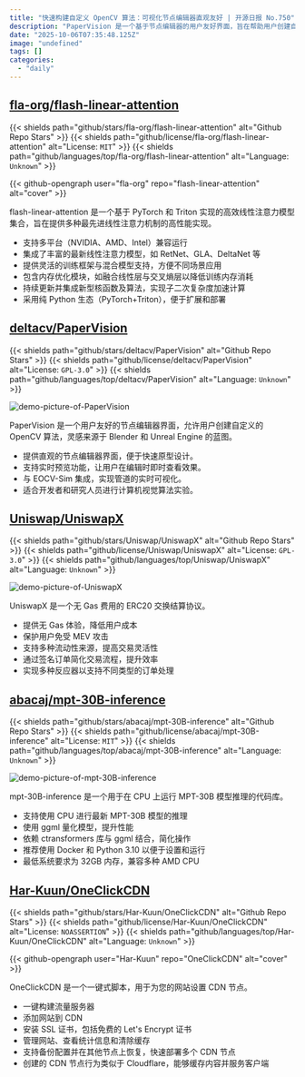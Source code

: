 ```yaml
---
title: "快速构建自定义 OpenCV 算法：可视化节点编辑器直观友好 | 开源日报 No.750"
description: "PaperVision 是一个基于节点编辑器的用户友好界面，旨在帮助用户创建自定义的 OpenCV 算法，灵感来源于 Blender 和 Unreal Engine 的蓝图。它提供直观的编辑界面和实时预览功能，支持与 EOCV-Sim 的集成，适合开发者和研究人员进行计算机视觉算法的实验和原型设计。"
date: "2025-10-06T07:35:48.125Z"
image: "undefined"
tags: []
categories:
  - "daily"
---
```


## [fla-org/flash-linear-attention](https://github.com/fla-org/flash-linear-attention)

{{< shields path="github/stars/fla-org/flash-linear-attention" alt="Github Repo Stars" >}} {{< shields path="github/license/fla-org/flash-linear-attention" alt="License: `MIT`" >}} {{< shields path="github/languages/top/fla-org/flash-linear-attention" alt="Language: `Unknown`" >}}

{{< github-opengraph user="fla-org" repo="flash-linear-attention" alt="cover" >}}

flash-linear-attention 是一个基于 PyTorch 和 Triton 实现的高效线性注意力模型集合，旨在提供多种最先进线性注意力机制的高性能实现。

- 支持多平台（NVIDIA、AMD、Intel）兼容运行
- 集成了丰富的最新线性注意力模型，如 RetNet、GLA、DeltaNet 等
- 提供灵活的训练框架与混合模型支持，方便不同场景应用
- 包含内存优化模块，如融合线性层与交叉熵层以降低训练内存消耗
- 持续更新并集成新型核函数及算法，实现子二次复杂度加速计算
- 采用纯 Python 生态（PyTorch+Triton），便于扩展和部署
  
## [deltacv/PaperVision](https://github.com/deltacv/PaperVision)

{{< shields path="github/stars/deltacv/PaperVision" alt="Github Repo Stars" >}} {{< shields path="github/license/deltacv/PaperVision" alt="License: `GPL-3.0`" >}} {{< shields path="github/languages/top/deltacv/PaperVision" alt="Language: `Unknown`" >}}

![demo-picture-of-PaperVision](https://static.osguider.com/subject/github/deltacv/PaperVision/df39e451cb77df79f4b6a0407dfc8a15.gif)

PaperVision 是一个用户友好的节点编辑器界面，允许用户创建自定义的 OpenCV 算法，灵感来源于 Blender 和 Unreal Engine 的蓝图。

- 提供直观的节点编辑器界面，便于快速原型设计。
- 支持实时预览功能，让用户在编辑时即时查看效果。
- 与 EOCV-Sim 集成，实现管道的实时可视化。
- 适合开发者和研究人员进行计算机视觉算法实验。
  
## [Uniswap/UniswapX](https://github.com/Uniswap/UniswapX)

{{< shields path="github/stars/Uniswap/UniswapX" alt="Github Repo Stars" >}} {{< shields path="github/license/Uniswap/UniswapX" alt="License: `GPL-3.0`" >}} {{< shields path="github/languages/top/Uniswap/UniswapX" alt="Language: `Unknown`" >}}

![demo-picture-of-UniswapX](https://static.osguider.com/subject/github/Uniswap/UniswapX/16f48b91e0446b2acc774b06dd939558.png)

UniswapX 是一个无 Gas 费用的 ERC20 交换结算协议。

- 提供无 Gas 体验，降低用户成本
- 保护用户免受 MEV 攻击
- 支持多种流动性来源，提高交易灵活性
- 通过签名订单简化交易流程，提升效率
- 实现多种反应器以支持不同类型的订单处理
  
## [abacaj/mpt-30B-inference](https://github.com/abacaj/mpt-30B-inference)

{{< shields path="github/stars/abacaj/mpt-30B-inference" alt="Github Repo Stars" >}} {{< shields path="github/license/abacaj/mpt-30B-inference" alt="License: `MIT`" >}} {{< shields path="github/languages/top/abacaj/mpt-30B-inference" alt="Language: `Unknown`" >}}

![demo-picture-of-mpt-30B-inference](https://static.osguider.com/subject/github/abacaj/mpt-30B-inference/184f43d9dd7e65c52572553e6f79be35.png)

mpt-30B-inference 是一个用于在 CPU 上运行 MPT-30B 模型推理的代码库。

- 支持使用 CPU 进行最新 MPT-30B 模型的推理
- 使用 ggml 量化模型，提升性能
- 依赖 ctransformers 库与 ggml 结合，简化操作
- 推荐使用 Docker 和 Python 3.10 以便于设置和运行
- 最低系统要求为 32GB 内存，兼容多种 AMD CPU
  
## [Har-Kuun/OneClickCDN](https://github.com/Har-Kuun/OneClickCDN)

{{< shields path="github/stars/Har-Kuun/OneClickCDN" alt="Github Repo Stars" >}} {{< shields path="github/license/Har-Kuun/OneClickCDN" alt="License: `NOASSERTION`" >}} {{< shields path="github/languages/top/Har-Kuun/OneClickCDN" alt="Language: `Unknown`" >}}

{{< github-opengraph user="Har-Kuun" repo="OneClickCDN" alt="cover" >}}

OneClickCDN 是一个一键式脚本，用于为您的网站设置 CDN 节点。

- 一键构建流量服务器
- 添加网站到 CDN
- 安装 SSL 证书，包括免费的 Let's Encrypt 证书
- 管理网站、查看统计信息和清除缓存
- 支持备份配置并在其他节点上恢复，快速部署多个 CDN 节点
- 创建的 CDN 节点行为类似于 Cloudflare，能够缓存内容并服务客户端
  
